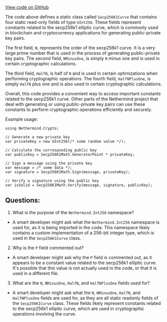 [View code on GitHub](https://github.com/NethermindEth/nethermind/src/Nethermind/Nethermind.Crypto/Secp256K1Curve.cs)

The code above defines a static class called `Secp256K1Curve` that contains four static read-only fields of type `UInt256`. These fields represent constants related to the secp256k1 elliptic curve, which is commonly used in blockchain and cryptocurrency applications for generating public-private key pairs.

The first field, `N`, represents the order of the secp256k1 curve. It is a very large prime number that is used in the process of generating public-private key pairs. The second field, `NMinusOne`, is simply `N` minus one and is used in certain cryptographic calculations.

The third field, `HalfN`, is half of `N` and is used in certain optimizations when performing cryptographic operations. The fourth field, `HalfNPlusOne`, is simply `HalfN` plus one and is also used in certain cryptographic calculations.

Overall, this code provides a convenient way to access important constants related to the secp256k1 curve. Other parts of the Nethermind project that deal with generating or using public-private key pairs can use these constants to perform cryptographic operations efficiently and securely.

Example usage:

```
using Nethermind.Crypto;

// Generate a new private key
var privateKey = new UInt256(/* some random value */);

// Calculate the corresponding public key
var publicKey = Secp256K1Math.GeneratorPoint * privateKey;

// Sign a message using the private key
var message = /* some data */;
var signature = Secp256K1Math.Sign(message, privateKey);

// Verify a signature using the public key
var isValid = Secp256K1Math.Verify(message, signature, publicKey);
```
## Questions: 
 1. What is the purpose of the `Nethermind.Int256` namespace?
- A smart developer might ask what the `Nethermind.Int256` namespace is used for, as it is being imported in the code. This namespace likely contains a custom implementation of a 256-bit integer type, which is used in the `Secp256K1Curve` class.

2. Why is the `P` field commented out?
- A smart developer might ask why the `P` field is commented out, as it appears to be a constant value related to the secp256k1 elliptic curve. It's possible that this value is not actually used in the code, or that it is used in a different file.

3. What are the `N`, `NMinusOne`, `HalfN`, and `HalfNPlusOne` fields used for?
- A smart developer might ask what the `N`, `NMinusOne`, `HalfN`, and `HalfNPlusOne` fields are used for, as they are all static readonly fields of the `Secp256K1Curve` class. These fields likely represent constants related to the secp256k1 elliptic curve, which are used in cryptographic operations involving the curve.